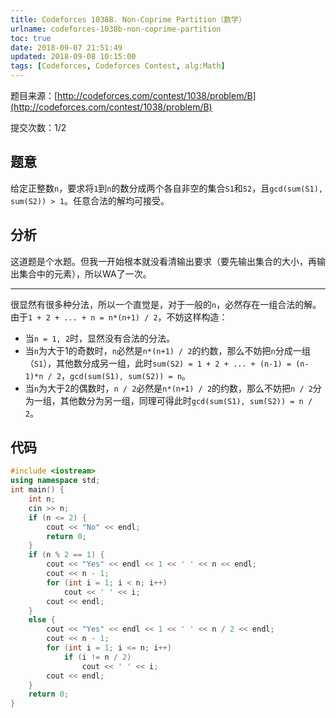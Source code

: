 ```yaml
---
title: Codeforces 1038B. Non-Coprime Partition（数学）
urlname: codeforces-1038b-non-coprime-partition
toc: true
date: 2018-09-07 21:51:49
updated: 2018-09-08 10:15:00
tags: [Codeforces, Codeforces Contest, alg:Math]
---
```


题目来源：[http://codeforces.com/contest/1038/problem/B](http://codeforces.com/contest/1038/problem/B)

提交次数：1/2

## 题意

给定正整数`n`，要求将`1`到`n`的数分成两个各自非空的集合`S1`和`S2`，且`gcd(sum(S1), sum(S2)) > 1`。任意合法的解均可接受。

## 分析

这道题是个水题。但我一开始根本就没看清输出要求（要先输出集合的大小，再输出集合中的元素），所以WA了一次。

---

很显然有很多种分法，所以一个直觉是，对于一般的`n`，必然存在一组合法的解。由于`1 + 2 + ... + n = n*(n+1) / 2`，不妨这样构造：

* 当`n = 1, 2`时，显然没有合法的分法。
* 当`n`为大于1的奇数时，`n`必然是`n*(n+1) / 2`的约数，那么不妨把`n`分成一组（`S1`），其他数分成另一组，此时`sum(S2) = 1 + 2 + ... + (n-1) = (n-1)*n / 2`，`gcd(sum(S1), sum(S2)) = n`。
* 当`n`为大于2的偶数时，`n / 2`必然是`n*(n+1) / 2`的约数，那么不妨把`n / 2`分为一组，其他数分为另一组，同理可得此时`gcd(sum(S1), sum(S2)) = n / 2`。

## 代码

```cpp
#include <iostream>
using namespace std;
int main() {
    int n;
    cin >> n;
    if (n <= 2) {
        cout << "No" << endl;
        return 0;
    }
    if (n % 2 == 1) {
        cout << "Yes" << endl << 1 << ' ' << n << endl;
        cout << n - 1;
        for (int i = 1; i < n; i++)
            cout << ' ' << i;
        cout << endl;
    }
    else {
        cout << "Yes" << endl << 1 << ' ' << n / 2 << endl;
        cout << n - 1;
        for (int i = 1; i <= n; i++)
            if (i != n / 2)
                cout << ' ' << i;
        cout << endl;
    }
    return 0;
}
```
